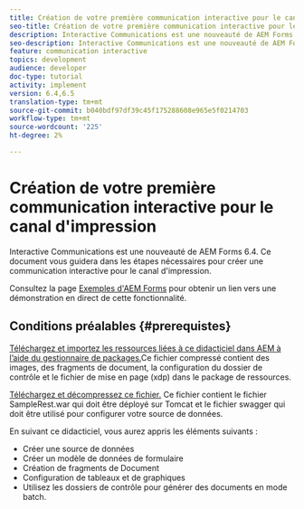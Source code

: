 ```yaml
---
title: Création de votre première communication interactive pour le canal d'impression
seo-title: Création de votre première communication interactive pour le canal d'impression
description: Interactive Communications est une nouveauté de AEM Forms 6.4. Ce document vous guidera dans les étapes nécessaires pour créer une communication interactive pour le canal d'impression.
seo-description: Interactive Communications est une nouveauté de AEM Forms 6.4. Ce document vous guidera dans les étapes nécessaires pour créer une communication interactive pour le canal d'impression.
feature: communication interactive
topics: development
audience: developer
doc-type: tutorial
activity: implement
version: 6.4,6.5
translation-type: tm+mt
source-git-commit: b040bdf97df39c45f175288608e965e5f0214703
workflow-type: tm+mt
source-wordcount: '225'
ht-degree: 2%

---
```



# Création de votre première communication interactive pour le canal d&#39;impression

Interactive Communications est une nouveauté de AEM Forms 6.4. Ce document vous guidera dans les étapes nécessaires pour créer une communication interactive pour le canal d&#39;impression.

Consultez la page [Exemples d&#39;AEM Forms](https://forms.enablementadobe.com/content/samples/samples.html?query=0) pour obtenir un lien vers une démonstration en direct de cette fonctionnalité.

## Conditions préalables {#prerequistes}

[Téléchargez et importez les ressources liées à ce didacticiel dans AEM à l’aide du gestionnaire de packages.](assets/gettingstartedassets.zip)Ce fichier compressé contient des images, des fragments de document, la configuration du dossier de contrôle et le fichier de mise en page (xdp) dans le package de ressources.

[Téléchargez et décompressez ce fichier.](assets/warfileandswaggerfile.zip) Ce fichier contient le fichier SampleRest.war qui doit être déployé sur Tomcat et le fichier swagger qui doit être utilisé pour configurer votre source de données.

En suivant ce didacticiel, vous aurez appris les éléments suivants :

* Créer une source de données
* Créer un modèle de données de formulaire
* Création de fragments de Document
* Configuration de tableaux et de graphiques
* Utilisez les dossiers de contrôle pour générer des documents en mode batch.

